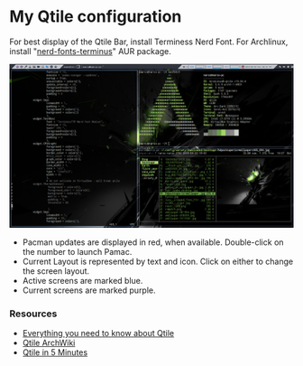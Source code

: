 # My Qtile configuration 
For best display of the Qtile Bar, install Terminess Nerd Font. For Archlinux, install "[nerd-fonts-terminus](https://aur.archlinux.org/packages/nerd-fonts-terminus/)" AUR package.


![qtile_scrot](.scrots/qtile.png)

* Pacman updates are displayed in red, when available. Double-click on the number to launch Pamac.
* Current Layout is represented by text and icon. Click on either to change the screen layout.
* Active screens are marked blue.
* Current screens are marked purple.

### Resources
* [Everything you need to know about Qtile](http://docs.qtile.org/en/latest/index.html)
* [Qtile ArchWiki](https://wiki.archlinux.org/index.php/Qtile)
* [Qtile in 5 Minutes](https://www.youtube.com/watch?v=r_8om4dsEmw&feature=youtu.be)
